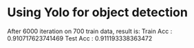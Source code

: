 # Using Yolo for object detection
After 6000 iteration on 700 train data, result is:
Train Acc : 0.910717623741469
Test Acc  : 0.911193338363472
